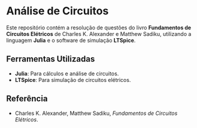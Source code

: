 # Análise de Circuitos

Este repositório contém a resolução de questões do livro **Fundamentos de Circuitos Elétricos** de Charles K. Alexander e Matthew Sadiku, utilizando a linguagem **Julia** e o software de simulação **LTSpice**.

## Ferramentas Utilizadas
- **Julia**: Para cálculos e análise de circuitos.
- **LTSpice**: Para simulação de circuitos elétricos.


## Referência
- Charles K. Alexander, Matthew Sadiku, *Fundamentos de Circuitos Elétricos*.

